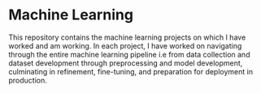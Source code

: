 # Machine Learning
This repository contains the machine learning projects on which I have worked and am working. In each project, I have worked on navigating through the entire machine learning pipeline i.e from data collection and dataset development through preprocessing and model development, culminating in refinement, fine-tuning, and preparation for deployment in production.
